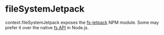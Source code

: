# fileSystemJetpack

context.fileSystemJetpack exposes the [fs-jetpack](https://www.npmjs.com/package/fs-jetpack) NPM module. Some may prefer it over the native [fs API](https://nodejs.org/api/fs.html) in Node.js.